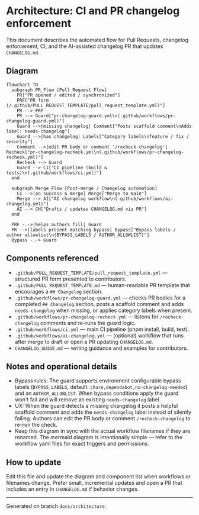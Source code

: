# Architecture: CI and PR changelog enforcement

This document describes the automated flow for Pull Requests, changelog enforcement, CI, and the AI-assisted changelog PR that updates `CHANGELOG.md`.

## Diagram

```mermaid
flowchart TD
  subgraph PR_Flow [Pull Request Flow]
    PR["PR opened / edited / synchronized"]
    PRF["PR form (/.github/PULL_REQUEST_TEMPLATE/pull_request_template.yml)"]
    PR --> PRF
    PR --> Guard["pr-changelog-guard.yml\n(.github/workflows/pr-changelog-guard.yml)"]
    Guard -->|missing changelog| Comment["Posts scaffold comment\nAdds label: needs-changelog"]
    Guard -->|has changelog| Labels["Category labels\nfeature / fix / security"]
    Comment -->|edit PR body or comment '/recheck-changelog'| Recheck["pr-changelog-recheck.yml\n(.github/workflows/pr-changelog-recheck.yml)"]
    Recheck --> Guard
    Guard --> CI["CI pipeline (build & tests)\n(.github/workflows/ci.yml)"]
  end

  subgraph Merge_Flow [Post-merge / Changelog automation]
    CI -->|on success & merge| Merge["Merge to main"]
    Merge --> AI["AI changelog workflow\n(.github/workflows/ai-changelog.yml)"]
    AI --> CH["Drafts / updates CHANGELOG.md via PR"]
  end

  PRF -.->|helps authors fill| Guard
  PR -->|labels present matching bypass| Bypass["Bypass labels / author allowlist\n(BYPASS_LABELS / AUTHOR_ALLOWLIST)"]
  Bypass -.-> Guard
```

## Components referenced

- `.github/PULL_REQUEST_TEMPLATE/pull_request_template.yml` — structured PR form presented to contributors.
- `.github/PULL_REQUEST_TEMPLATE.md` — human-readable PR template that encourages a `## Changelog` section.
- `.github/workflows/pr-changelog-guard.yml` — checks PR bodies for a completed `## Changelog` section, posts a scaffold comment and adds `needs-changelog` when missing, or applies category labels when present.
- `.github/workflows/pr-changelog-recheck.yml` — listens for `/recheck-changelog` comments and re-runs the guard logic.
- `.github/workflows/ci.yml` — main CI pipeline (pnpm install, build, test).
- `.github/workflows/ai-changelog.yml` — (optional) workflow that runs after merge to draft or open a PR updating `CHANGELOG.md`.
- `CHANGELOG_GUIDE.md` — writing guidance and examples for contributors.

## Notes and operational details

- Bypass rules: The guard supports environment configurable bypass labels (`BYPASS_LABELS`, default: `chore,dependabot,no-changelog-needed`) and an `AUTHOR_ALLOWLIST`. When bypass conditions apply the guard won't fail and will remove an existing `needs-changelog` label.
- UX: When the guard detects a missing changelog it posts a helpful scaffold comment and adds the `needs-changelog` label instead of silently failing. Authors can edit the PR body or comment `/recheck-changelog` to re-run the check.
- Keep this diagram in sync with the actual workflow filenames if they are renamed. The mermaid diagram is intentionally simple — refer to the workflow yaml files for exact triggers and permissions.

## How to update

Edit this file and update the diagram and component list when workflows or filenames change. Prefer small, incremental updates and open a PR that includes an entry in `CHANGELOG.md` if behavior changes.

---

Generated on branch `docs/architecture`.
